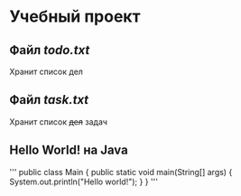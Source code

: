 # Учебный проект


## Файл *todo.txt*

Хранит список дел


## Файл *task.txt*

Хранит список ~~дел~~ задач


## Hello World! на Java
'''
public class Main {
    public static void main(String[] args) {
        System.out.println("Hello world!");
    }
}
'''